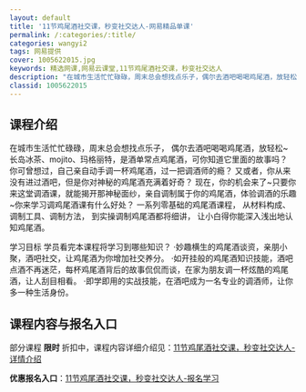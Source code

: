 ```yaml
---
layout: default
title: '11节鸡尾酒社交课，秒变社交达人-网易精品单课'
permalink: /:categories/:title/
categories: wangyi2
tags: 网易提供
cover: 1005622015.jpg
keywords: 精选网课,网易云课堂,11节鸡尾酒社交课，秒变社交达人
description: "在城市生活忙忙碌碌，周末总会想找点乐子，偶尔去酒吧喝喝鸡尾酒，放轻松~长岛冰茶、mojito、玛格丽特，是酒单常点鸡尾酒，可你知道它里面的故事吗？你可曾想过，自己亲自动手调一杯鸡尾酒，过一把"
classid: 1005622015
---
```


## 课程介绍

在城市生活忙忙碌碌，周末总会想找点乐子， 偶尔去酒吧喝喝鸡尾酒，放轻松~ 
长岛冰茶、mojito、玛格丽特，是酒单常点鸡尾酒，可你知道它里面的故事吗？ 
你可曾想过，自己亲自动手调一杯鸡尾酒，过一把调酒师的瘾？
又或者，你从来没有进过酒吧，但是你对神秘的鸡尾酒充满着好奇？
现在，你的机会来了~只要你来这堂调酒课，就能揭开那神秘面纱，亲自调制属于你的鸡尾酒，体验调酒的乐趣~你来学习调鸡尾酒课有什么好处？
一系列零基础的鸡尾酒课程，
从材料构成、调制工具、调制方法，
到实操调制鸡尾酒都将细讲，
让小白得你能深入浅出地认知鸡尾酒。

学习目标
学员看完本课程将学习到哪些知识？
·妙趣横生的鸡尾酒谈资，亲朋小聚，酒吧社交，让鸡尾酒为你增加社交养分。
·如开挂般的鸡尾酒知识技能，酒吧点酒不再迷茫，每杯鸡尾酒背后的故事侃侃而谈，在家为朋友调一杯炫酷的鸡尾酒，让人刮目相看。
·即学即用的实战技能，在酒吧成为一名专业的调酒师，让你多一种生活身份。

## 课程内容与报名入口

部分课程 **限时** 折扣中，课程内容详细介绍见：[11节鸡尾酒社交课，秒变社交达人-详情介绍](https://study.163.com/course/introduction/1005622015.htm?share=1&shareId=1025206652&utm_campaign=share&utm_medium=iphoneShare&utm_source=&utm_u=1025206652)

**优惠报名入口**：[11节鸡尾酒社交课，秒变社交达人-报名学习](https://study.163.com/course/introduction/1005622015.htm?share=1&shareId=1025206652&utm_campaign=share&utm_medium=iphoneShare&utm_source=&utm_u=1025206652)


